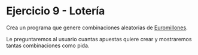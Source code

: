 # Ejercicio 9 - Lotería

Crea un programa que genere combinaciones aleatorias de [Euromillones](https://es.wikipedia.org/wiki/Euromillones#C.C3.B3mo_jugar).

Le preguntaremos al usuario cuantas apuestas quiere crear y mostraremos tantas combinaciones como pida.
